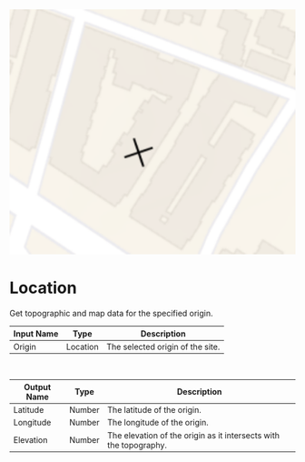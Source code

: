 <img src="preview.png" width="512">
            
# Location

Get topographic and map data for the specified origin.

|Input Name|Type|Description|
|---|---|---|
|Origin|Location|The selected origin of the site.|


<br>

|Output Name|Type|Description|
|---|---|---|
|Latitude|Number|The latitude of the origin.|
|Longitude|Number|The longitude of the origin.|
|Elevation|Number|The elevation of the origin as it intersects with the topography.|


